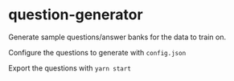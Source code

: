 # question-generator

Generate sample questions/answer banks for the data to train on.

Configure the questions to generate with `config.json`

Export the questions with `yarn start`

